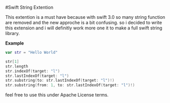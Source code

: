 #Swift String Extention



This extention is a must have because with swift 3.0 so many string function are removed and the new approche is a bit confusing.
so i decided to write this extension and i will definitly work more one it to make a full swift string library.

<b>Example</b>
```swift
var str = "Hello World"

str[1]
str.length
str.indexOf(target: "l")
str.lastIndexOf(target: "l")
str.substring(to: str.lastIndexOf(target: "l")!)
str.substring(from: 1, to: str.lastIndexOf(target: "l")!)

```

feel free to use this under Apache License terms.
